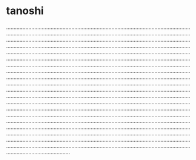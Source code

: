 # tanoshi

...........................................................................................................................................................................................................................................................................................................................................................................................................................................................................................................................................................................................................................................................................................................................................................................................................................................................................................................................................................................................................................................................................................................................................................................................................................................................................................................................................................................................................................................................................................................................................................................................................................................................................................................................................................................................................................................................................................................................................................................................................................................................................................................................................................................................................................................................................................................................................................................................................................................................................................................................................................................................................................